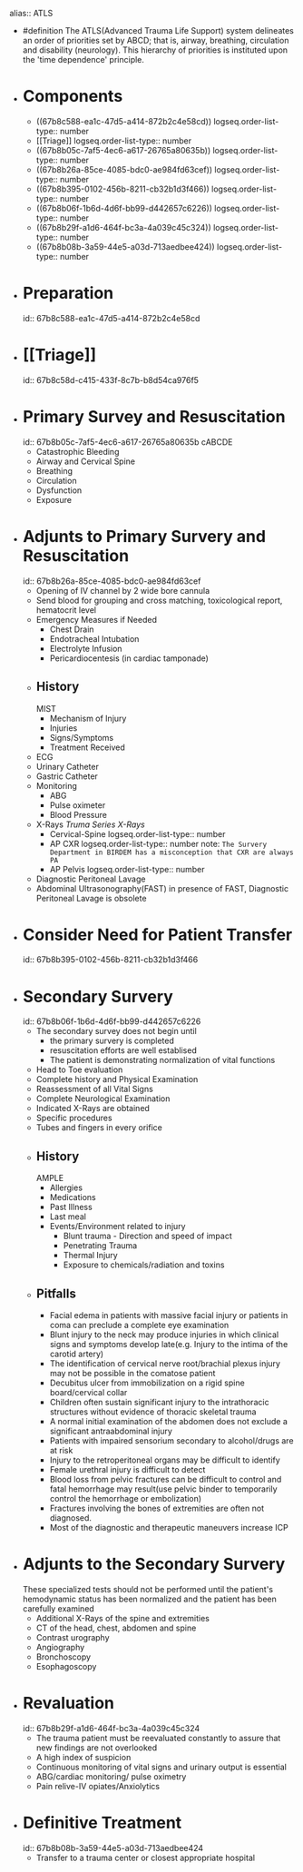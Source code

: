alias:: ATLS

- #definition The ATLS(Advanced Trauma Life Support) system delineates an order of priorities set by ABCD; that is, airway, breathing, circulation and disability (neurology). This hierarchy of priorities is instituted upon the 'time dependence' principle.
- # Components
	- ((67b8c588-ea1c-47d5-a414-872b2c4e58cd))
	  logseq.order-list-type:: number
	- [[Triage]]
	  logseq.order-list-type:: number
	- ((67b8b05c-7af5-4ec6-a617-26765a80635b))
	  logseq.order-list-type:: number
	- ((67b8b26a-85ce-4085-bdc0-ae984fd63cef))
	  logseq.order-list-type:: number
	- ((67b8b395-0102-456b-8211-cb32b1d3f466))
	  logseq.order-list-type:: number
	- ((67b8b06f-1b6d-4d6f-bb99-d442657c6226))
	  logseq.order-list-type:: number
	- ((67b8b29f-a1d6-464f-bc3a-4a039c45c324))
	  logseq.order-list-type:: number
	- ((67b8b08b-3a59-44e5-a03d-713aedbee424))
	  logseq.order-list-type:: number
- # Preparation
  id:: 67b8c588-ea1c-47d5-a414-872b2c4e58cd
- # [[Triage]]
  id:: 67b8c58d-c415-433f-8c7b-b8d54ca976f5
- # Primary Survey and Resuscitation
  id:: 67b8b05c-7af5-4ec6-a617-26765a80635b
  cABCDE
	- Catastrophic Bleeding
	- Airway and Cervical Spine
	- Breathing
	- Circulation
	- Dysfunction
	- Exposure
- # Adjunts to Primary Survery and Resuscitation
  id:: 67b8b26a-85ce-4085-bdc0-ae984fd63cef
	- Opening of IV channel by 2 wide bore cannula
	- Send blood for grouping and cross matching, toxicological report, hematocrit level
	- Emergency Measures if Needed
		- Chest Drain
		- Endotracheal Intubation
		- Electrolyte Infusion
		- Pericardiocentesis (in cardiac tamponade)
	- ## History
	  MIST
		- Mechanism of Injury
		- Injuries
		- Signs/Symptoms
		- Treatment Received
	- ECG
	- Urinary Catheter
	- Gastric Catheter
	- Monitoring
		- ABG
		- Pulse oximeter
		- Blood Pressure
	- X-Rays
	  *Truma Series X-Rays*
		- Cervical-Spine
		  logseq.order-list-type:: number
		- AP CXR
		  logseq.order-list-type:: number
		  note: `The Survery Department in BIRDEM has a misconception that CXR are always PA`
		- AP Pelvis
		  logseq.order-list-type:: number
	- Diagnostic Peritoneal Lavage
	- Abdominal Ultrasonography(FAST)
	  in presence of FAST, Diagnostic Peritoneal Lavage is obsolete
- # Consider Need for Patient Transfer
  id:: 67b8b395-0102-456b-8211-cb32b1d3f466
- # Secondary Survery
  id:: 67b8b06f-1b6d-4d6f-bb99-d442657c6226
	- The secondary survey does not begin until
		- the primary survery is completed
		- resuscitation efforts are well establised
		- The patient is demonstrating normalization of vital functions
	- Head to Toe evaluation
	- Complete history and Physical Examination
	- Reassessment of all Vital Signs
	- Complete Neurological Examination
	- Indicated X-Rays are obtained
	- Specific procedures
	- Tubes and fingers in every orifice
	- ## History
	  AMPLE
		- Allergies
		- Medications
		- Past Illness
		- Last meal
		- Events/Environment related to injury
			- Blunt trauma - Direction and speed of impact
			- Penetrating Trauma
			- Thermal Injury
			- Exposure to chemicals/radiation and toxins
	- ## Pitfalls
		- Facial edema in patients with massive facial injury or patients in coma can preclude a complete eye examination
		- Blunt injury to the neck may produce injuries in which clinical signs and symptoms develop late(e.g. Injury to the intima of the carotid artery)
		- The identification of cervical nerve root/brachial plexus injury may not be possible in the comatose patient
		- Decubitus ulcer from immobilization on a rigid spine board/cervical collar
		- Children often sustain significant injury to the intrathoracic structures without evidence of thoracic skeletal trauma
		- A normal initial examination of the abdomen does not exclude a significant antraabdominal injury
		- Patients with impaired sensorium secondary to alcohol/drugs are at risk
		- Injury to the retroperitoneal organs may be difficult to identify
		- Female urethral injury is difficult to detect
		- Blood loss from pelvic fractures can be difficult to control and fatal hemorrhage may result(use pelvic binder to temporarily control the hemorrhage or embolization)
		- Fractures involving the bones of extremities are often not diagnosed.
		- Most of the diagnostic and therapeutic maneuvers increase ICP
- # Adjunts to the Secondary Survery
  These specialized tests should not be performed until the patient's hemodynamic status has been normalized and the patient has been carefully examined
	- Additional X-Rays of the spine and extremities
	- CT of the head, chest, abdomen and spine
	- Contrast urography
	- Angiography
	- Bronchoscopy
	- Esophagoscopy
- # Revaluation
  id:: 67b8b29f-a1d6-464f-bc3a-4a039c45c324
	- The trauma patient must be reevaluated constantly to assure that new findings are not overlooked
	- A high index of suspicion
	- Continuous monitoring of vital signs and urinary output is essential
	- ABG/cardiac monitoring/ pulse oximetry
	- Pain relive-IV opiates/Anxiolytics
- # Definitive Treatment
  id:: 67b8b08b-3a59-44e5-a03d-713aedbee424
	- Transfer to a trauma center or closest appropriate hospital